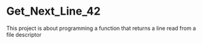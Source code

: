 # Get_Next_Line_42
This project is about programming a function that returns a line read from a file descriptor
